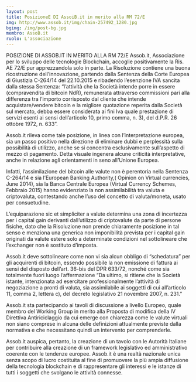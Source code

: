```yaml
---
layout: post
title: PosizioneE DI AssoiB.it in merito alla RM 72/E
img: http://www.assob.it/img/chain-257492_1280.jpg
bgimg: /img/post-bg.jpg
membro: AssoB.it
ruolo: L'associazione
---
```

[//]: # "Scrivere qui  sotto un summary del post"

<!-- more -->
POSIZIONE DI ASSOB.IT IN MERITO ALLA RM 72/E
Assob.it, Associazione per lo sviluppo delle tecnologie Blockchain, accoglie positivamente 
la Ris. AE 72/E pur apprezzandola solo in parte.
La Risoluzione contiene una buona ricostruzione dell’innovazione, partendo dalla Sentenza della Corte Europea di Giustizia 
C-264/14 del 22.10.2015 e ribadendo l’esenzione IVA sancita dalla stessa Sentenza: “l’attività che la Società 
intende porre in essere (compravendita di bitcoin NdR), remunerata attraverso commissioni pari alla differenza tra 
l’importo corrisposto dal cliente che intende acquistare/vendere bitcoin e la migliore quotazione reperita dalla Società 
sul mercato, debba essere considerata ai fini Iva quale prestazione di servizi esenti ai sensi dell’articolo 10, primo 
comma, n. 3), del d.P.R. 26 ottobre 1972, n. 633”.

Assob.it rileva come tale posizione, in linea con l’interpretazione europea, sia un passo positivo nella direzione di 
eliminare dubbi e perplessità sulla possibilità di utilizzo, anche se si concentra esclusivamente sull’aspetto di mezzo 
di pagamento. Detta visuale ingenera alcune criticità interpretative, anche in relazione agli orientamenti in seno 
all’Unione Europea.

Infatti, l’assimilazione del bitcoin alle valute non è perentoria nella Sentenza C-264/14 e sia l’European Banking 
Authority,( Opinion on Virtual currencies, June 2014), sia la Banca Centrale Europea (Virtual Currency Schemes, 
Febbraio 2015) hanno evidenziato la non assimilabilità tra valuta e criptovaluta, contestando anche l’uso del concetto 
di valuta/moneta, usato per consuetudine. 

L’equiparazione sic et simpliciter a valute determina una zona di incertezza per i capital gain derivanti dall’utilizzo 
di criptovalute da parte di persone fisiche, dato che la Risoluzione non prende chiaramente posizione in tal senso e 
menziona una generica non imponibilità prevista per i capital gain originati da valute estere solo a determinate condizioni 
nel sottolineare che l’exchanger non è sostituto d’imposta.

Assob.it deve sottolineare come non vi sia alcun obbligo di “schedatura” per gli acquirenti di bitcoin, essendo possibile 
la non emissione di fattura ai sensi del disposto dell’art. 36-bis del DPR 633/72, nonché come sia totalmente fuori luogo 
l’affermazione “Da ultimo, si ritiene che la Società istante, intenzionata ad esercitare professionalmente l’attività di 
negoziazione a pronti di valuta, sia assimilabile ai soggetti di cui all’articolo 11, comma 2, lettera c), del decreto 
legislativo 21 novembre 2007, n. 231.”

Assob.it sta partecipando ai tavoli di discussione a livello Europeo, quale membro del Working Group in merito alla 
Proposta di modifica della IV Direttiva Antiriciclaggio da cui emerge con chiarezza come le valute virtuali non siano 
comprese in alcuna delle definizioni attualmente previste dalla normativa e che necessitano quindi un intervento per 
comprenderle.

Assob.it auspica, pertanto, la creazione di un tavolo con le Autorità Italiane per contribuire alla creazione di un 
framework legislativo ed amministrativo coerente con le tendenze europee.
Assob.it è una realtà nazionale unica senza scopo di lucro costituita al fine di promuovere la più ampia diffusione della 
tecnologia blockchain e di rappresentare gli interessi e le istanze di tutti i soggetti che svolgano le attività connesse.


